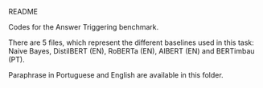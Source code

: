 README

Codes for the Answer Triggering benchmark.

There are 5 files, which represent the different baselines used in this task: Naive Bayes, DistilBERT (EN), RoBERTa (EN), AlBERT (EN) and BERTimbau (PT).

Paraphrase in Portuguese and English are available in this folder.

